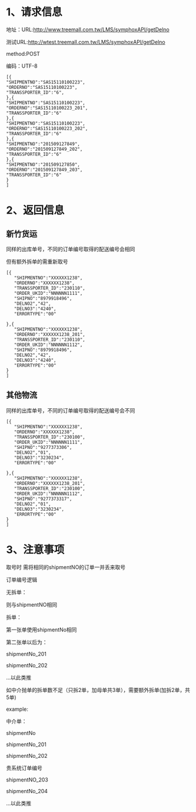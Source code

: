 

# 1、请求信息

 地址：URL:http://www.treemall.com.tw/LMS/symphoxAPI/getDelno
 
 测试URL:http://wtest.treemall.com.tw/LMS/symphoxAPI/getDelno
 
 method:POST
 
 编码：UTF-8

```
[{
"SHIPMENTNO":"SAS15110100223",
"ORDERNO":"SAS15110100223",
"TRANSSPORTER_ID":"6",
},{
"SHIPMENTNO":"SAS15110100223",
"ORDERNO":"SAS15110100223_201",
"TRANSSPORTER_ID":"6"
},{
"SHIPMENTNO":"SAS15110100223",
"ORDERNO":"SAS15110100223_202",
"TRANSSPORTER_ID":"6"
},{
"SHIPMENTNO":"201509127849",
"ORDERNO":"201509127849_202",
"TRANSSPORTER_ID":"6"
},{
"SHIPMENTNO":"201509127850",
"ORDERNO":"201509127849_203",
"TRANSSPORTER_ID":"6"
}
]

```


# 2、返回信息

## 新竹货运

同样的出库单号，不同的订单编号取得的配送编号会相同

但有额外拆单的需重新取号

```
[{
   "SHIPMENTNO":"XXXXXX1238",
   "ORDERNO":"XXXXXX1238",
   "TRANSSPORTER_ID":"230110",
   "ORDER_UKID":"NNNNNN1111",
   "SHIPNO":"8979918496",
   "DELNO2","42",
   "DELNO3":"4240",
   "ERRORTYPE":"00"

},{
   "SHIPMENTNO":"XXXXXX1238",
   "ORDERNO":"XXXXXX1238_201",
   "TRANSSPORTER_ID":"230110",
   "ORDER_UKID":"NNNNNN1112",
   "SHIPNO":"8979918496",
   "DELNO2","42",
   "DELNO3":"4240",
   "ERRORTYPE":"00"
}
]
```

## 其他物流

同样的出库单号，不同的订单编号取得的配送编号会不同

```
[{
   "SHIPMENTNO":"XXXXXX1238",
   "ORDERNO":"XXXXXX1238",
   "TRANSSPORTER_ID":"230100",
   "ORDER_UKID":"NNNNNN1111",
   "SHIPNO":"9277373306",
   "DELNO2","01",
   "DELNO3":"3230234",
   "ERRORTYPE":"00"

},{
   "SHIPMENTNO":"XXXXXX1238",
   "ORDERNO":"XXXXXX1238_201",
   "TRANSSPORTER_ID":"230100",
   "ORDER_UKID":"NNNNNN1112",
   "SHIPNO":"9277373317",
   "DELNO2","01",
   "DELNO3":"3230234",
   "ERRORTYPE":"00"
}
]

```

# 3、注意事项

取号时 需将相同的shipmentNO的订单一并丢来取号

订单编号逻辑

无拆单：

则与shipmentNO相同

拆单：

第一张单使用shipmentNo相同

第二张单以后为：

shipmentNo_201

shipmentNo_202

...以此类推

如中介抛单的拆单数不足（只拆2单，加母单共3单），需要额外拆单(加拆2单，共5单)

example:

中介单：

shipmentNo

shipmentNo_201

shipmentNo_202

贵系统订单编号

shipmentNO_203

shipmentNo_204

...以此类推


